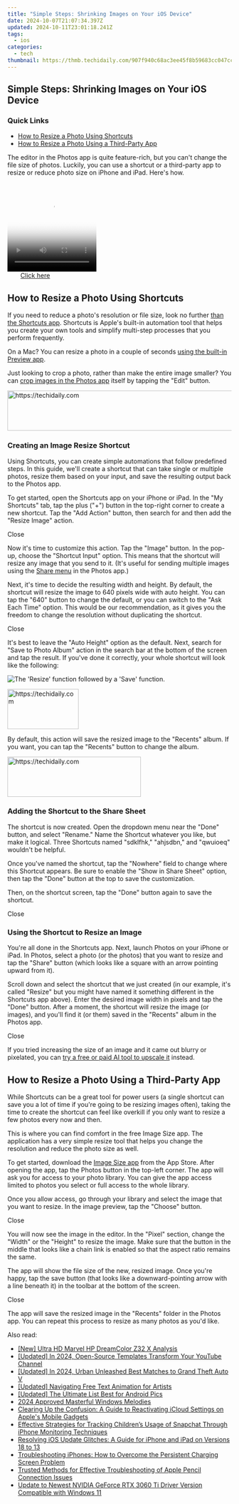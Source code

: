 ```yaml
---
title: "Simple Steps: Shrinking Images on Your iOS Device"
date: 2024-10-07T21:07:34.397Z
updated: 2024-10-11T23:01:18.241Z
tags:
  - ios
categories:
  - tech
thumbnail: https://thmb.techidaily.com/907f940c68ac3ee45f8b59683cc047cc04665184817513adef7255fa53df8a70.jpg
---
```


## Simple Steps: Shrinking Images on Your iOS Device

### Quick Links

* [How to Resize a Photo Using Shortcuts](https://easy-unlock-android.techidaily.com/how-to-enable-usb-debugging-on-a-locked-poco-phone-by-drfone-android/)
* [How to Resize a Photo Using a Third-Party App](https://some-skills.techidaily.com/new-turning-talk-into-top-tier-podcasts-writing-and-samples-included/)

 The editor in the Photos app is quite feature-rich, but you can't change the file size of photos. Luckily, you can use a shortcut or a third-party app to resize or reduce photo size on iPhone and iPad. Here's how.

<!-- affiliate ads begin -->
<span id="1374819">
					<video width="200" height="200" style="cursor:pointer"
           poster="//a.impactradius-go.com/display-clicktoplayimage/1374819.png"
           onclick="if(!this.playClicked){this.play();this.setAttribute('controls',true);this.playClicked=true;}">
	   <source src="//a.impactradius-go.com/display-ad/15852-1374819">
	   <img src="//a.impactradius-go.com/display-clicktoplayimage/1374819.png" style="border: none; height: 100%; width: 100%; object-fit: contain">
	</video>
	<div style="width:125px;text-align:center"><a href="javascript:window.open(decodeURIComponent('https%3A%2F%2Fthefitville.pxf.io%2Fc%2F5597632%2F1374819%2F15852'), '_blank');void(0);">Click here</a></div>
</span>
<img height="0" width="0" src="https://imp.pxf.io/i/5597632/1374819/15852" style="position:absolute;visibility:hidden;" border="0" />
<!-- affiliate ads end -->

##  How to Resize a Photo Using Shortcuts

 If you need to reduce a photo's resolution or file size, look no further [than the Shortcuts app](https://fox-http.techidaily.com/new-the-ultimate-guide-to-gopro-hero5-time-lapse-photography/). Shortcuts is Apple's built-in automation tool that helps you create your own tools and simplify multi-step processes that you perform frequently.

 On a Mac? You can resize a photo in a couple of seconds [using the built-in Preview app](https://fox-cloud.techidaily.com/new-in-2024-unlocking-studio-secrets-extensive-xvideoreview/).

 Just looking to crop a photo, rather than make the entire image smaller? You can [crop images in the Photos app](https://screen-mirroring-recording.techidaily.com/in-2024-get-the-best-free-pc-sound-logger-download-x-recorder/) itself by tapping the "Edit" button.

<!-- affiliate ads begin -->
<a href="https://aligracehair.sjv.io/c/5597632/1868575/19272" target="_top" id="1868575">
  <img src="//a.impactradius-go.com/display-ad/19272-1868575" border="0" alt="https://techidaily.com" width="728" height="90"/>
</a>
<img height="0" width="0" src="https://aligracehair.sjv.io/i/5597632/1868575/19272" style="position:absolute;visibility:hidden;" border="0" />
<!-- affiliate ads end -->

###  Creating an Image Resize Shortcut

 Using Shortcuts, you can create simple automations that follow predefined steps. In this guide, we'll create a shortcut that can take single or multiple photos, resize them based on your input, and save the resulting output back to the Photos app.

 To get started, open the Shortcuts app on your iPhone or iPad. In the "My Shortcuts" tab, tap the plus ("+") button in the top-right corner to create a new shortcut. Tap the "Add Action" button, then search for and then add the "Resize Image" action.

Close 

 Now it's time to customize this action. Tap the "Image" button. In the pop-up, choose the "Shortcut Input" option. This means that the shortcut will resize any image that you send to it. (It's useful for sending multiple images using the [Share menu](https://screen-mirror.techidaily.com/overview-of-the-best-motorola-moto-e13-screen-mirroring-app-drfone-by-drfone-android/) in the Photos app.)

 Next, it's time to decide the resulting width and height. By default, the shortcut will resize the image to 640 pixels wide with auto height. You can tap the "640" button to change the default, or you can switch to the "Ask Each Time" option. This would be our recommendation, as it gives you the freedom to change the resolution without duplicating the shortcut.

Close 

 It's best to leave the "Auto Height" option as the default. Next, search for "Save to Photo Album" action in the search bar at the bottom of the screen and tap the result. If you've done it correctly, your whole shortcut will look like the following:

![The 'Resize' function followed by a 'Save' function.](https://static1.howtogeekimages.com/wordpress/wp-content/uploads/2023/09/8saveimage.png) 

<!-- affiliate ads begin -->
<a href="https://aligracehair.sjv.io/c/5597632/2135396/19272" target="_top" id="2135396">
  <img src="//a.impactradius-go.com/display-ad/19272-2135396" border="0" alt="https://techidaily.com" width="160" height="90"/>
</a>
<img height="0" width="0" src="https://aligracehair.sjv.io/i/5597632/2135396/19272" style="position:absolute;visibility:hidden;" border="0" />
<!-- affiliate ads end -->

 By default, this action will save the resized image to the "Recents" album. If you want, you can tap the "Recents" button to change the album.

<!-- affiliate ads begin -->
<a href="https://aligracehair.sjv.io/c/5597632/1972665/19272" target="_top" id="1972665">
  <img src="//a.impactradius-go.com/display-ad/19272-1972665" border="0" alt="https://techidaily.com" width="300" height="90"/>
</a>
<img height="0" width="0" src="https://aligracehair.sjv.io/i/5597632/1972665/19272" style="position:absolute;visibility:hidden;" border="0" />
<!-- affiliate ads end -->

###  Adding the Shortcut to the Share Sheet

 The shortcut is now created. Open the dropdown menu near the "Done" button, and select "Rename." Name the Shortcut whatever you like, but make it logical. Three Shortcuts named "sdklfhk," "ahjsdbn," and "qwuioeq" wouldn't be helpful.

 Once you've named the shortcut, tap the "Nowhere" field to change where this Shortcut appears. Be sure to enable the "Show in Share Sheet" option, then tap the "Done" button at the top to save the customization.

 Then, on the shortcut screen, tap the "Done" button again to save the shortcut.

Close 

###  Using the Shortcut to Resize an Image

 You're all done in the Shortcuts app. Next, launch Photos on your iPhone or iPad. In Photos, select a photo (or the photos) that you want to resize and tap the "Share" button (which looks like a square with an arrow pointing upward from it).

 Scroll down and select the shortcut that we just created (in our example, it's called "Resize" but you might have named it something different in the Shortcuts app above). Enter the desired image width in pixels and tap the "Done" button. After a moment, the shortcut will resize the image (or images), and you'll find it (or them) saved in the "Recents" album in the Photos app.

Close 

 If you tried increasing the size of an image and it came out blurry or pixelated, you can [try a free or paid AI tool to upscale it](https://unlock-android.techidaily.com/in-2024-lock-your-vivo-y36i-phone-in-style-the-top-5-gesture-lock-screen-apps-by-drfone-android/) instead.

##  How to Resize a Photo Using a Third-Party App

 While Shortcuts can be a great tool for power users (a single shortcut can save you a lot of time if you're going to be resizing images often), taking the time to create the shortcut can feel like overkill if you only want to resize a few photos every now and then.

 This is where you can find comfort in the free Image Size app. The application has a very simple resize tool that helps you change the resolution and reduce the photo size as well.

 To get started, download the [Image Size app](https://apps.apple.com/app/image-size/id670766542) from the App Store. After opening the app, tap the Photos button in the top-left corner. The app will ask you for access to your photo library. You can give the app access limited to photos you select or full access to the whole library.

 Once you allow access, go through your library and select the image that you want to resize. In the image preview, tap the "Choose" button.

Close 

 You will now see the image in the editor. In the "Pixel" section, change the "Width" or the "Height" to resize the image. Make sure that the button in the middle that looks like a chain link is enabled so that the aspect ratio remains the same.

 The app will show the file size of the new, resized image. Once you're happy, tap the save button (that looks like a downward-pointing arrow with a line beneath it) in the toolbar at the bottom of the screen.

Close 

 The app will save the resized image in the "Recents" folder in the Photos app. You can repeat this process to resize as many photos as you'd like.

<ins class="adsbygoogle"
     style="display:block"
     data-ad-format="autorelaxed"
     data-ad-client="ca-pub-7571918770474297"
     data-ad-slot="1223367746"></ins>

<ins class="adsbygoogle"
     style="display:block"
     data-ad-client="ca-pub-7571918770474297"
     data-ad-slot="8358498916"
     data-ad-format="auto"
     data-full-width-responsive="true"></ins>

<span class="atpl-alsoreadstyle">Also read:</span>
<div><ul>
<li><a href="https://some-guidance.techidaily.com/new-ultra-hd-marvel-hp-dreamcolor-z32-x-analysis/"><u>[New] Ultra HD Marvel HP DreamColor Z32 X Analysis</u></a></li>
<li><a href="https://youtube-docs.techidaily.com/ed-in-2024-open-source-templates-transform-your-youtube-channel/"><u>[Updated] In 2024, Open-Source Templates Transform Your YouTube Channel</u></a></li>
<li><a href="https://screen-sharing-recording.techidaily.com/updated-in-2024-urban-unleashed-best-matches-to-grand-theft-auto-v/"><u>[Updated] In 2024, Urban Unleashed Best Matches to Grand Theft Auto V</u></a></li>
<li><a href="https://fox-helps.techidaily.com/updated-navigating-free-text-animation-for-artists/"><u>[Updated] Navigating Free Text Animation for Artists</u></a></li>
<li><a href="https://fox-access.techidaily.com/updated-the-ultimate-list-best-for-android-pics/"><u>[Updated] The Ultimate List Best for Android Pics</u></a></li>
<li><a href="https://extra-approaches.techidaily.com/2024-approved-masterful-windows-melodies/"><u>2024 Approved Masterful Windows Melodies</u></a></li>
<li><a href="https://fox-that.techidaily.com/clearing-up-the-confusion-a-guide-to-reactivating-icloud-settings-on-apples-mobile-gadgets/"><u>Clearing Up the Confusion: A Guide to Reactivating iCloud Settings on Apple's Mobile Gadgets</u></a></li>
<li><a href="https://os-tips.techidaily.com/effective-strategies-for-tracking-childrens-usage-of-snapchat-through-iphone-monitoring-techniques/"><u>Effective Strategies for Tracking Children’s Usage of Snapchat Through iPhone Monitoring Techniques</u></a></li>
<li><a href="https://os-tips.techidaily.com/resolving-ios-update-glitches-a-guide-for-iphone-and-ipad-on-versions-18-to-13/"><u>Resolving iOS Update Glitches: A Guide for iPhone and iPad on Versions 18 to 13</u></a></li>
<li><a href="https://os-tips.techidaily.com/troubleshooting-iphones-how-to-overcome-the-persistent-charging-screen-problem/"><u>Troubleshooting iPhones: How to Overcome the Persistent Charging Screen Problem</u></a></li>
<li><a href="https://os-tips.techidaily.com/trusted-methods-for-effective-troubleshooting-of-apple-pencil-connection-issues/"><u>Trusted Methods for Effective Troubleshooting of Apple Pencil Connection Issues</u></a></li>
<li><a href="https://hardware-help.techidaily.com/update-to-newest-nvidia-geforce-rtx-3060-ti-driver-version-compatible-with-windows-11/"><u>Update to Newest NVIDIA GeForce RTX 3060 Ti Driver Version Compatible with Windows 11</u></a></li>
</ul></div>

